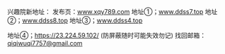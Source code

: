 
兴趣院新地址：
发布页：www.xqy789.com
地址①；www.ddss7.top
地址②；www.ddss8.top
地址③；www.ddss4.top

地址④；https://23.224.59.102/ (防屏蔽随时可能失效勿记)
找回邮箱：qiqiwuqi7757@gmail.com

